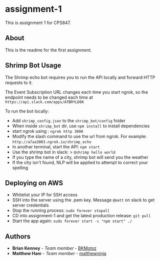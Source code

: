 # assignment-1
This is assignment 1 for CPS847.

## About
This is the readme for the first assignment.

## Shrimp Bot Usage
The Shrimp echo bot requires you to run the API locally and forward HTTP requests to it.

The Event Subscription URL changes each time you start ngrok, so the endpoint needs to be changed each time at `https://api.slack.com/apps/ATBRYLD6K`

To run the bot locally:
* Add `shrimp_config.json` to the `shrimp_bot/config` folder
* When inside `shrimp_bot` dir, use `npm install` to install dependencies
* start ngrok using : `ngrok http 3000`
* Modify the slash command to use the url from ngrok. For example: `http://a7aa3003.ngrok.io/shrimp_echo`
* In another terminal, start the API: `npm start`
* Use the shrimp bot in slack: > `@shrimp hello world`
* If you type the name of a city, shrimp bot will send you the weather
* If the city isn't found, NLP will be applied to attempt to correct your spelling

## Deploying on AWS
* Whitelist your IP for SSH access
* SSH into the server using the .pem key. Message `@matt` on slack to get server credentials
* Stop the running process: `sudo forever stopall`
* CD into assignment-1 and get the latest production release: `git pull`
* Start the app again: `sudo forever start -c "npm start" ./ `

## Authors
* **Brian Kenney** - *Team member* - [BKMotoz](https://github.com/BKmotoz)
* **Matthew Ham** - *Team member* - [matthewninja](https://github.com/matthewninja)
